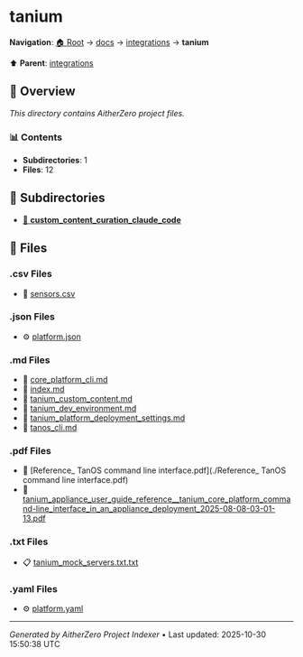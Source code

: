 # tanium

**Navigation**: [🏠 Root](../../../index.md) → [docs](../../index.md) → [integrations](../index.md) → **tanium**

⬆️ **Parent**: [integrations](../index.md)

## 📖 Overview

*This directory contains AitherZero project files.*

### 📊 Contents

- **Subdirectories**: 1
- **Files**: 12

## 📁 Subdirectories

- [📂 **custom_content_curation_claude_code**](./custom_content_curation_claude_code/index.md)

## 📄 Files

### .csv Files

- 📄 [sensors.csv](./sensors.csv)

### .json Files

- ⚙️ [platform.json](./platform.json)

### .md Files

- 📝 [core_platform_cli.md](./core_platform_cli.md)
- 📝 [index.md](./index.md)
- 📝 [tanium_custom_content.md](./tanium_custom_content.md)
- 📝 [tanium_dev_environment.md](./tanium_dev_environment.md)
- 📝 [tanium_platform_deployment_settings.md](./tanium_platform_deployment_settings.md)
- 📝 [tanos_cli.md](./tanos_cli.md)

### .pdf Files

- 📄 [Reference_ TanOS command line interface.pdf](./Reference_ TanOS command line interface.pdf)
- 📄 [tanium_appliance_user_guide_reference__tanium_core_platform_command-line_interface_in_an_appliance_deployment_2025-08-08-03-01-13.pdf](./tanium_appliance_user_guide_reference__tanium_core_platform_command-line_interface_in_an_appliance_deployment_2025-08-08-03-01-13.pdf)

### .txt Files

- 📋 [tanium_mock_servers.txt.txt](./tanium_mock_servers.txt.txt)

### .yaml Files

- ⚙️ [platform.yaml](./platform.yaml)

---

*Generated by AitherZero Project Indexer* • Last updated: 2025-10-30 15:50:38 UTC

